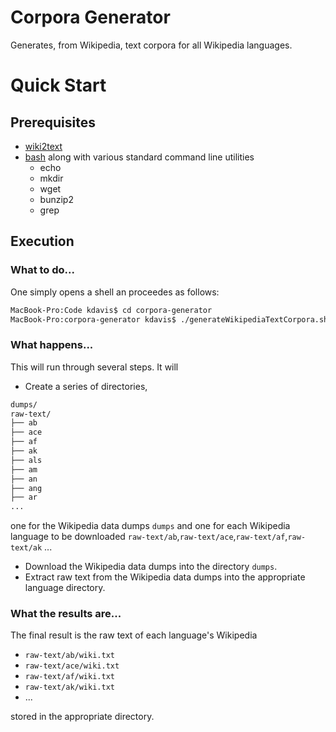 # Corpora Generator
Generates, from Wikipedia, text corpora for all Wikipedia languages.

# Quick Start

## Prerequisites

- [wiki2text](https://github.com/rspeer/wiki2text)
- [bash](http://www.gnu.org/software/bash/) along with various standard command line utilities
  - echo
  - mkdir
  - wget
  - bunzip2
  - grep

## Execution

### What to do...

One simply opens a shell an proceedes as follows:
```bash
MacBook-Pro:Code kdavis$ cd corpora-generator
MacBook-Pro:corpora-generator kdavis$ ./generateWikipediaTextCorpora.sh
```

### What happens...

This will run through several steps. It will

* Create a series of directories,
```bash
dumps/
raw-text/
├── ab
├── ace
├── af
├── ak
├── als
├── am
├── an
├── ang
├── ar
...
```
one for the Wikipedia data dumps `dumps` and one for each Wikipedia language to be downloaded `raw-text/ab`,`raw-text/ace`,`raw-text/af`,`raw-text/ak` ...
* Download the Wikipedia data dumps into the directory `dumps`.
* Extract raw text from the Wikipedia data dumps into the appropriate language directory.

### What the results are...

The final result is the raw text of each language's Wikipedia

* `raw-text/ab/wiki.txt`
* `raw-text/ace/wiki.txt`
* `raw-text/af/wiki.txt`
* `raw-text/ak/wiki.txt`
* ...

stored in the appropriate directory.
